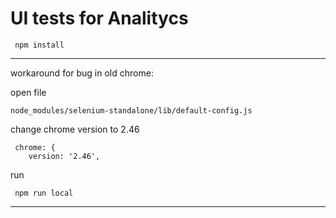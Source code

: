 # UI tests for Analitycs

```
 npm install
```

---

workaround for bug in old chrome:

open file

```
node_modules/selenium-standalone/lib/default-config.js
```

change chrome version to 2.46

```
 chrome: {
    version: '2.46',
```

run

```
 npm run local
```

---

```
